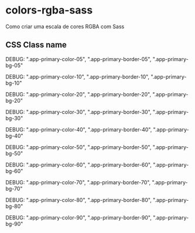 # colors-rgba-sass
Como criar uma escala de cores RGBA com Sass


## CSS Class name 

DEBUG: ".app-primary-color-05", ".app-primary-border-05", ".app-primary-bg-05"

DEBUG: ".app-primary-color-10", ".app-primary-border-10", ".app-primary-bg-10"

DEBUG: ".app-primary-color-20", ".app-primary-border-20", ".app-primary-bg-20"

DEBUG: ".app-primary-color-30", ".app-primary-border-30", ".app-primary-bg-30"

DEBUG: ".app-primary-color-40", ".app-primary-border-40", ".app-primary-bg-40"

DEBUG: ".app-primary-color-50", ".app-primary-border-50", ".app-primary-bg-50"

DEBUG: ".app-primary-color-60", ".app-primary-border-60", ".app-primary-bg-60"

DEBUG: ".app-primary-color-70", ".app-primary-border-70", ".app-primary-bg-70"

DEBUG: ".app-primary-color-80", ".app-primary-border-80", ".app-primary-bg-80"

DEBUG: ".app-primary-color-90", ".app-primary-border-90", ".app-primary-bg-90"

